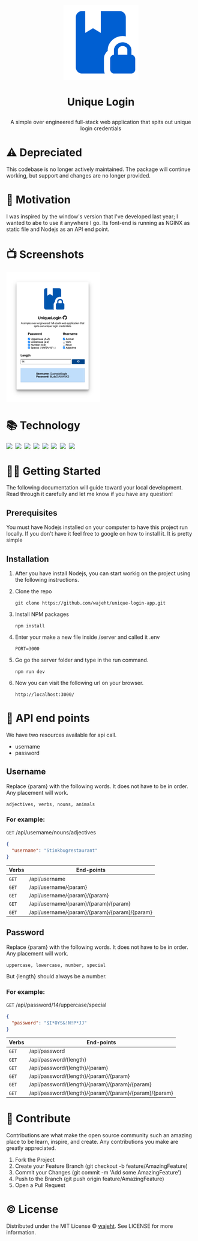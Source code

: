 

<p align="center">
<a href="https://github.com/wajeht/windows_form_unique_login/releases">

<img src="https://raw.githubusercontent.com/wajeht/unique-login-web/main/src/web/public/img/android-chrome-512x512.png" width="200">

</a>
</p>

# <p align="center">Unique Login</p>

<p align="center">
A simple over engineered full-stack web application that spits out unique login credentials
</p>

# ⚠️ Depreciated
This codebase is no longer actively maintained. The package will continue working, but support and changes are no longer provided.


# 💪 Motivation

I was inspired by the window's version that I've developed last year; I wanted to abe to use it anywhere I go. Its font-end is running as NGINX as static file and Nodejs as an API end point.

# 📺 Screenshots

<img src="https://raw.githubusercontent.com/wajeht/unique-login-web/main/src/web/public/img/screenshot.png" width="250">


# 📚 Technology

<img src="https://img.shields.io/badge/Node.js-43853D?style=for-the-badge&logo=node.js&logoColor=white" />‏‎ ‎‏‎
<img src="https://img.shields.io/badge/Express.js-000000?style=for-the-badge&logo=express&logoColor=white" /> ‎‏‎‏‎
<img src="https://img.shields.io/badge/HTML5-E34F26?style=for-the-badge&logo=html5&logoColor=white" /> ‎‏‎
<img src="https://img.shields.io/badge/CSS-239120?&style=for-the-badge&logo=css3&logoColor=white" />‏‎ ‎‏‎
<img src="https://img.shields.io/badge/Materialed--CSS-0081CB?style=for-the-badge&logo=material-ui&logoColor=white" />‏‎ ‎
<img src="https://img.shields.io/badge/restful-api-0081CB?style=for-the-badge&logo=restful-api-ui&logoColor=white" />‏‎ ‎
<img src="https://img.shields.io/badge/nginx-239120?&style=for-the-badge&logo=nginx&logoColor=white" />‏‎ ‎
<img src="https://img.shields.io/badge/vue.js-%2335495e.svg?style=for-the-badge&logo=vuedotjs&logoColor=%234FC08D" />‏‎ ‎‏‎

# 🧑‍💻 Getting Started

The following documentation will guide toward your local development. Read through it carefully and let me know if you have any question!

## Prerequisites

You must have Nodejs installed on your computer to have this project run locally. If you don't have it feel free to google on how to install it. It is pretty simple

## Installation

1. After you have install Nodejs, you can start workig on the project using the following instructions.
2. Clone the repo

   ```
   git clone https://github.com/wajeht/unique-login-app.git
   ```

3. Install NPM packages

   ```
   npm install
   ```

4. Enter your make a new file inside /server and called it .env

   ```
   PORT=3000
   ```

5. Go go the server folder and type in the run command.

   ```
   npm run dev
   ```

6. Now you can visit the following url on your browser.
   ```
   http://localhost:3000/
   ```

# 📃 API end points
We have two resources available for api call.
- username
- password

## Username

Replace {param} with the following words. It does not have to be in order. Any placement will work.

```
adjectives, verbs, nouns, animals
```

### For example:

`GET` /api/username/nouns/adjectives

```json
{
  "username": "Stinkbugrestaurant"
}
```

| Verbs | End-points                                    |
| ----- | --------------------------------------------- |
| `GET` | /api/username                                 |
| `GET` | /api/username/{param}                         |
| `GET` | /api/username/{param}/{param}                 |
| `GET` | /api/username/{param}/{param}/{param}         |
| `GET` | /api/username/{param}/{param}/{param}/{param} |

## Password

Replace {param} with the following words. It does not have to be in order. Any placement will work.

```
uppercase, lowercase, number, special
```

But {length} should always be a number.

### For example:

`GET` /api/password/14/uppercase/special

```json
{
  "password": "$I*OYS&!N!P*JJ"
}
```

| Verbs | End-points                                             |
| ----- | ------------------------------------------------------ |
| `GET` | /api/password                                          |
| `GET` | /api/password/{length}                                 |
| `GET` | /api/password/{length}/{param}                         |
| `GET` | /api/password/{length}/{param}/{param}                 |
| `GET` | /api/password/{length}/{param}/{param}/{param}         |
| `GET` | /api/password/{length}/{param}/{param}/{param}/{param} |

# 👥 Contribute

Contributions are what make the open source community such an amazing place to be learn, inspire, and create. Any contributions you make are greatly appreciated.

1. Fork the Project
2. Create your Feature Branch (git checkout -b feature/AmazingFeature)
3. Commit your Changes (git commit -m 'Add some AmazingFeature')
4. Push to the Branch (git push origin feature/AmazingFeature)
5. Open a Pull Request

# © License

Distributed under the MIT License © [wajeht](https://www.github.com/wajeht/). See LICENSE for more information.
